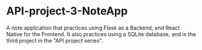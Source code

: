 # API-project-3-NoteApp
A note application that practices using Flask as a Backend, and React Native for the Frontend. It also practices using a SQLite database, and is the third project in the "API project series".
